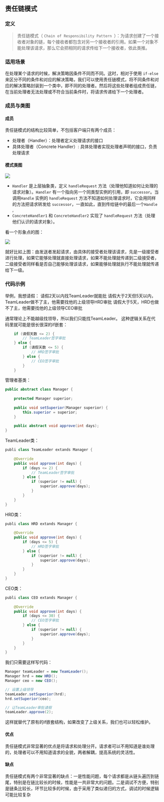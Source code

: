 ## 责任链模式

### 定义
>责任链模式（ `Chain of Responsibility Pattern `）：为请求创建了一个接收者对象的链，每个接收者都包含对另一个接收者的引用。如果一个对象不能处理该请求，那么它会把相同的请求传给下一个接收者，依此类推。

### 适用场景
在处理某个请求的时候，解决策略因条件不同而不同。这时，相对于使用 `if-else` 来区分不同的条件和对应的解决策略，我们可以使用责任链模式，将不同条件和对应的解决策略封装到一个类中，即不同的处理者。然后将这些处理者组成责任链，在当前处理者无法处理或不符合当前条件时，将请求传递给下一个处理者。

### 成员与类图

#### 成员
责任链模式的结构比较简单，不包括客户端只有两个成员：

* 处理者（Handler）：处理者定义处理请求的接口
* 具体处理者（Concrete Handler）: 具体处理者实现处理者声明的接口，负责处理请求

#### 模式类图
![](images/ChainofResponsibility1.png)

* `Handler` 是上层抽象类，定义 `handleRequest` 方法（处理他知道如何让处理的请求对象）。`Handler` 有一个指向另一个同类型实例的引用，即 `successor`。当调用`Handle` 实例的 `handleRequest` 方法不知道如何处理请求时，它会用同样的方法把请求转发给 `successor`，一直如此，直到传给链中的最后一个`Handle` ,
* `ConcreteHandler1` 和 `ConcreteHandler2` 实现了 `handleRequest` 方法（处理他们认识的请求对象）。

看一个形象点的图：

![](images/ChainofResponsibility2.png)

就好比如上图：由发送者发起请求，由具体的接受者处理该请求，先是一级接受者进行处理，如果它能够处理就直接处理请求，如果不能处理就传递到二级接受者，二级接受者同样看是否自己能够处理该请求，如果能够处理就执行不能处理就传递给下一级。

### 代码示例

举例，我想请假：
请假2天以内找TeamLeader就能批
请假大于2天但5天以内，TeamLeader做不了主，他需要找他的上级领导HRD审批
请假大于5天，HRD也做不了主，他需要找他的上级领导CEO审批

通常理论上不能越级找领导，所以我们只能找TeamLeader。
这种逻辑关系在代码里就可能是很长很深的if嵌套：

```java
	if (请假天数 <= 2) {
		// TeamLeader签字审批
	} else {
		if (请假天数 <= 5) {
			// HRD签字审批
		} else {
			// CEO签字审批
		}
	}
```

管理者基类：

```java
public abstract class Manager {
	
	protected Manager superior;
	
	public void setSuperior(Manager superior) {
		this.superior = superior;
	}
	
	public abstract void approve(int days);
}
```

TeamLeader类：

```java
publi class TeamLeader extands Manager {
	
	@Override
	public void approve(int days) {
		if (days <= 2) {
			// TeamLeader签字审批
		} else {
			if (superior != null) {
				superior.approve(days);
			}
		}
	}
}
```

HRD类：

```java
publi class HRD extands Manager {
	
	@Override
	public void approve(int days) {
		if (days <= 5) {
			// HRD签字审批
		} else {
			if (superior != null) {
				superior.approve(days);
			}
		}
	}
}
```

CEO类：

```java
publi class CEO extands Manager {
	
	@Override
	public void approve(int days) {
		if (days <= 30) {
			// CEO签字审批
		} else {
			if (superior != null) {
				superior.approve(days);
			}
		}
	}
}
```

我们只需要这样写代码：

```java
Manager teamLeader = new TeamLeader();
Manager hrd = new HRD();
Manager ceo = new CEO();

// 设置上级领导
teamLeader.setSuperior(hrd);
hrd.setSuperior(ceo);

// 让TeamLeader审批请假
teamLeader.approve(2);
```

这样就替代了原有的if嵌套结构，如果改变了上级关系，我们也可以轻松维护。

#### 优点
责任链模式非常显著的优点是将请求和处理分开。请求者可以不用知道是谁处理的，处理者可以不用知道请求的全貌，两者解耦，提高系统的灵活性。

#### 缺点
责任链模式有两个非常显著的缺点：一是性能问题，每个请求都是从链头遍历到链尾，特别是在链比较长的时候，性能是一共非常大的问题。二是调试不方便，特别是链条比较长，环节比较多的时候，由于采用了类似递归的方式，调试的时候逻辑可能比较复杂

